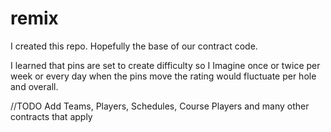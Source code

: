 # remix

I created this repo. Hopefully the base of our contract code.

I learned that pins are set to create difficulty so I Imagine once or twice per week or every day when the pins move the rating would fluctuate per hole and overall.

//TODO
Add Teams, Players, Schedules, Course Players and many other contracts that apply  
